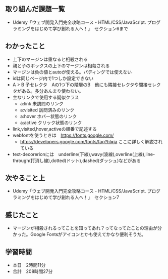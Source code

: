 ## 取り組んだ課題一覧
- Udemy「ウェブ開発入門完全攻略コース - HTML/CSS/JavaScript. プログラミングをはじめて学び創れる人へ！」　セクション6まで
## わかったこと
- 上下のマージンは重なると相殺される
- 親と子のボックスの上下のマージンは相殺される
- マージンは負の値とautoが使える。パディングでは使えない
- idは同じページ内で1つしか設定できない
- A > B 子セレクタ　Aの1つ下の階層のB　他にも隣接セレクタや間接セレクタがある。多分あんまり使わない。
- 主なリンクで使用する疑似クラス
    - a:link 未訪問のリンク
    - a:visited 訪問済みのリンク
    - a:hover ホバー状態のリンク
    - a:active クリック状態のリンク
- link,visited,hover,activeの順番で記述する
- webfontを使うときは　https://fonts.google.com/
    - https://developers.google.com/fonts/faq?hl=ja ここに詳しく解説されている
- text-decorerionには　underline(下線),wavy(波線),overline(上線),line-through(打消し線),dotted(ドット),dashed(ダッシュ)などがある
## 次やること上
- Udemy「ウェブ開発入門完全攻略コース - HTML/CSS/JavaScript. プログラミングをはじめて学び創れる人へ！」　セクション7
## 感じたこと
- マージンが相殺されるってことを知ってあれ？ってなってたことの理由が分かった。Google Fontsがアイコンとかも使えてかなり便利そうだ。
## 学習時間
- 本日　2時間11分
- 合計　208時間27分